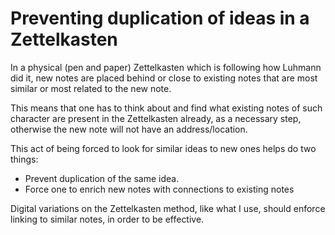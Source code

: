 # Preventing duplication of ideas in a Zettelkasten

In a physical (pen and paper) Zettelkasten which is following how Luhmann did it, new notes are placed behind or close to existing notes that are most similar or most related to the new note.

This means that one has to think about and find what existing notes of such character are present in the Zettelkasten already, as a necessary step, otherwise the new note will not have an address/location.

This act of being forced to look for similar ideas to new ones helps do two things:

* Prevent duplication of the same idea.
* Force one to enrich new notes with connections to existing notes

Digital variations on the Zettelkasten method, like what I use, should enforce linking to similar notes, in order to be effective.
